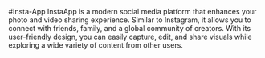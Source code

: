 #Insta-App
InstaApp is a modern social media platform that enhances your photo and video sharing experience. Similar to Instagram, it allows you to connect with friends, family, and a global community of creators. With its user-friendly design, you can easily capture, edit, and share visuals while exploring a wide variety of content from other users.
